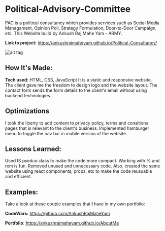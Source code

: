 # Political-Advisory-Committee

PAC is a political consultancy which provides services such as Social Media Managament, Opinion Poll, Strategy Formulation, Door-to-Door Campaign, etc. This Website build by Ankush Raj Mahe Yam - ARMY.

**Link to project:** https://ankushrajmaheyam.github.io/Political-Consultancy/

![alt tag](https://github.com/AnkushRajMaheYam/AboutMe/tree/main/images)

## How It's Made:

**Tech used:** HTML, CSS, JavaScript
It is a static and responsive website. The client gave me the freedom to design logo and the website layout. The contact form sends the form details to the client's email without using backend technologies.

## Optimizations
I took the liberty to add content to privacy policy, terms and consitions pages that is relevant to the client's business. Implemented hamburger menu to toggle the nav bar in mobile version of the website. 
## Lessons Learned:

Used IS pseduo class to make the code more compact. Working with % and rem is fun. Removed unused and unnecessary code. Also, created the same website using react components, props, etc to make the code reusuable and efficient.

## Examples:
Take a look at these couple examples that I have in my own portfolio:

**CodeWars:** https://github.com/AnkushRajMaheYam

**Portfolio:** https://ankushrajmaheyam.github.io/AboutMe
